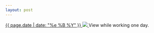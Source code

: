 ```yaml
---
layout: post
---
```


<p>
  <a href="/395">
    <time>{{ page.date | date: "%e %B %Y" }}</time>
    <img src="{{ site.assets_url }}/395.jpg">
  </a>
  View while working one day.
</p>
